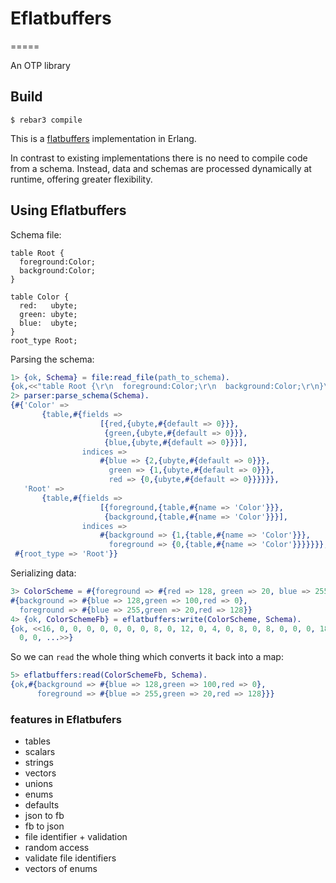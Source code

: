 # Eflatbuffers
=====

An OTP library

Build
-----
    $ rebar3 compile


This is a [flatbuffers](https://google.github.io/flatbuffers/) implementation in Erlang.

In contrast to existing implementations there is no need to compile code from a schema. Instead, data and schemas are processed dynamically at runtime, offering greater flexibility.

## Using Eflatbuffers

Schema file:
```
table Root {
  foreground:Color;
  background:Color;
}

table Color {
  red:   ubyte;
  green: ubyte;
  blue:  ubyte;
}
root_type Root;
```

Parsing the schema:
```erlang
1> {ok, Schema} = file:read_file(path_to_schema).
{ok,<<"table Root {\r\n  foreground:Color;\r\n  background:Color;\r\n}\r\n\r\ntable Color {\r\n  red:   ubyte;\r\n  green: ubyte;"...>>}
2> parser:parse_schema(Schema).
{#{'Color' =>
       {table,#{fields =>
                    [{red,{ubyte,#{default => 0}}},
                     {green,{ubyte,#{default => 0}}},
                     {blue,{ubyte,#{default => 0}}}],
                indices =>
                    #{blue => {2,{ubyte,#{default => 0}}},
                      green => {1,{ubyte,#{default => 0}}},
                      red => {0,{ubyte,#{default => 0}}}}}},
   'Root' =>
       {table,#{fields =>
                    [{foreground,{table,#{name => 'Color'}}},
                     {background,{table,#{name => 'Color'}}}],
                indices =>
                    #{background => {1,{table,#{name => 'Color'}}},
                      foreground => {0,{table,#{name => 'Color'}}}}}}},
 #{root_type => 'Root'}}

```

Serializing data:

```erlang
3> ColorScheme = #{foreground => #{red => 128, green => 20, blue => 255}, background => #{red => 0, green => 100, blue => 128}}.
#{background => #{blue => 128,green => 100,red => 0},
  foreground => #{blue => 255,green => 20,red => 128}}
4> {ok, ColorSchemeFb} = eflatbuffers:write(ColorScheme, Schema).
{ok, <<16, 0, 0, 0, 0, 0, 0, 0, 8, 0, 12, 0, 4, 0, 8, 0, 8, 0, 0, 0, 18, 0, 0, 0, 31,
  0, 0, ...>>}
```

So we can `read` the whole thing which converts it back into a map:

```erlang
5> eflatbuffers:read(ColorSchemeFb, Schema).
{ok,#{background => #{blue => 128,green => 100,red => 0},
      foreground => #{blue => 255,green => 20,red => 128}}}
```

### features in Eflatbufers 

* tables
* scalars
* strings
* vectors
* unions
* enums
* defaults
* json to fb
* fb to json
* file identifier + validation
* random access
* validate file identifiers
* vectors of enums
